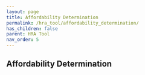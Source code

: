 ```yaml
---
layout: page
title: Affordability Determination
permalink: /hra_tool/affordability_determination/
has_children: false
parent: HRA Tool
nav_order: 5
---
```


## Affordability Determination